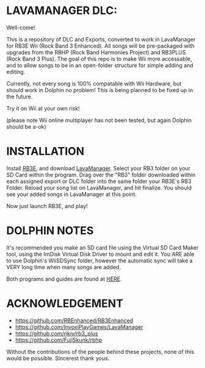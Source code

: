 # LAVAMANAGER DLC:

Well-come!

This is a repository of DLC and Exports, converted to work in LavaManager for RB3E Wii (Rock Band 3 Enhanced).
All songs will be pre-packaged with upgrades from the RBHP (Rock Band Harmonies Project) and RB3PLUS (Rock Band 3 Plus).
The goal of this repo is to make Wii more accessable, and to allow songs to be in an open-folder structure for simple adding and editing.

Currently, not every song is 100% compatable with Wii Hardware, but should work in Dolphin no problem!
This is being planned to be fixed up in the future. 

Try it on Wii at your own risk!

(please note Wii online multiplayer has not been tested, but again Dolphin should be a-ok)

# INSTALLATION

Install [RB3E](https://github.com/RBEnhanced/RB3Enhanced), and download [LavaManager](https://github.com/RBEnhanced/RB3Enhanced). 
Select your RB3 folder on your SD Card within the program.
Drag over the "RB3" folder downloaded within each assigned export or DLC folder into the same folder your RB3E's RB3 Folder.
Reload your song list on LavaManager, and hit finalize.
You should see your added songs in LavaManager at this point.

Now just launch RB3E, and play!

# DOLPHIN NOTES

It's recommended you make an SD card file using the Virtual SD Card Maker tool, using the ImDisk Virtual Disk Driver to mount and edit it.
You ARE able to use Dolphin's WiiSDSync folder, however the automatic sync will take a VERY long time when many songs are added.

Both programs and guides are found at [HERE](https://dolphin-emu.org/docs/guides/virtual-sd-card-guide/).

# ACKNOWLEDGEMENT

- https://github.com/RBEnhanced/RB3Enhanced
- https://github.com/InvoxiPlayGames/LavaManager
- https://github.com/rjkiv/rb3_plus
- https://github.com/FujiSkunk/rbhp

Without the contributions of the people behind these projects, none of this would be possible.
Sincerest thank yous.
